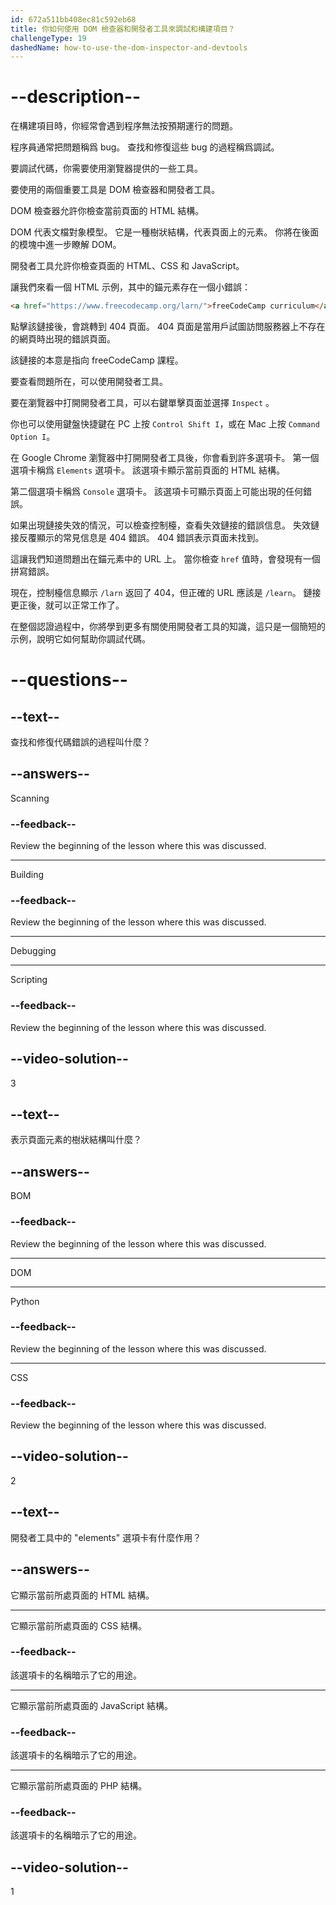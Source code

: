 ```yaml
---
id: 672a511bb408ec81c592eb68
title: 你如何使用 DOM 檢查器和開發者工具來調試和構建項目？
challengeType: 19
dashedName: how-to-use-the-dom-inspector-and-devtools
---
```


# --description--

在構建項目時，你經常會遇到程序無法按預期運行的問題。

程序員通常把問題稱爲 bug。 查找和修復這些 bug 的過程稱爲調試。

要調試代碼，你需要使用瀏覽器提供的一些工具。

要使用的兩個重要工具是 DOM 檢查器和開發者工具。

DOM 檢查器允許你檢查當前頁面的 HTML 結構。

DOM 代表文檔對象模型。 它是一種樹狀結構，代表頁面上的元素。 你將在後面的模塊中進一步瞭解 DOM。

開發者工具允許你檢查頁面的 HTML、CSS 和 JavaScript。

讓我們來看一個 HTML 示例，其中的錨元素存在一個小錯誤：

```html
<a href="https://www.freecodecamp.org/larn/">freeCodeCamp curriculum</a>
```

點擊該鏈接後，會跳轉到 404 頁面。 404 頁面是當用戶試圖訪問服務器上不存在的網頁時出現的錯誤頁面。

該鏈接的本意是指向 freeCodeCamp 課程。

要查看問題所在，可以使用開發者工具。

要在瀏覽器中打開開發者工具，可以右鍵單擊頁面並選擇 `Inspect` 。

你也可以使用鍵盤快捷鍵在 PC 上按  `Control Shift I`，或在 Mac 上按 `Command Option I`。

在 Google Chrome 瀏覽器中打開開發者工具後，你會看到許多選項卡。 第一個選項卡稱爲 `Elements` 選項卡。 該選項卡顯示當前頁面的 HTML 結構。

第二個選項卡稱爲 `Console` 選項卡。 該選項卡可顯示頁面上可能出現的任何錯誤。

如果出現鏈接失效的情況，可以檢查控制檯，查看失效鏈接的錯誤信息。 失效鏈接反覆顯示的常見信息是 404 錯誤。 404 錯誤表示頁面未找到。

這讓我們知道問題出在錨元素中的 URL 上。 當你檢查 `href` 值時，會發現有一個拼寫錯誤。

現在，控制檯信息顯示 `/larn` 返回了 404，但正確的 URL 應該是 `/learn`。 鏈接更正後，就可以正常工作了。

在整個認證過程中，你將學到更多有關使用開發者工具的知識，這只是一個簡短的示例，說明它如何幫助你調試代碼。

# --questions--

## --text--

查找和修復代碼錯誤的過程叫什麼？

## --answers--

Scanning

### --feedback--

Review the beginning of the lesson where this was discussed.

---

Building

### --feedback--

Review the beginning of the lesson where this was discussed.

---

Debugging

---

Scripting

### --feedback--

Review the beginning of the lesson where this was discussed.

## --video-solution--

3

## --text--

表示頁面元素的樹狀結構叫什麼？

## --answers--

BOM

### --feedback--

Review the beginning of the lesson where this was discussed.

---

DOM

---

Python

### --feedback--

Review the beginning of the lesson where this was discussed.

---

CSS

### --feedback--

Review the beginning of the lesson where this was discussed.

## --video-solution--

2

## --text--

開發者工具中的 "elements" 選項卡有什麼作用？

## --answers--

它顯示當前所處頁面的 HTML 結構。

---

它顯示當前所處頁面的 CSS 結構。

### --feedback--

該選項卡的名稱暗示了它的用途。

---

它顯示當前所處頁面的 JavaScript 結構。

### --feedback--

該選項卡的名稱暗示了它的用途。

---

它顯示當前所處頁面的 PHP 結構。

### --feedback--

該選項卡的名稱暗示了它的用途。

## --video-solution--

1
